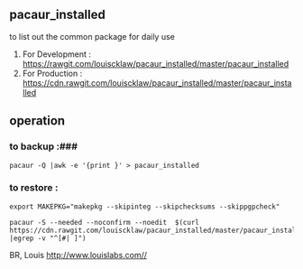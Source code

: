 ## pacaur_installed ##
to list out the common package for daily use  

1. For Development : https://rawgit.com/louiscklaw/pacaur_installed/master/pacaur_installed
1. For Production  : https://cdn.rawgit.com/louiscklaw/pacaur_installed/master/pacaur_installed

## operation ##
### to backup :###
```pacaur -Q |awk -e '{print }' > pacaur_installed```

### to restore : ###
```
export MAKEPKG="makepkg --skipinteg --skipchecksums --skippgpcheck"

pacaur -S --needed --noconfirm --noedit  $(curl  https://cdn.rawgit.com/louiscklaw/pacaur_installed/master/pacaur_installed |egrep -v "^[#| ]")
```

BR,
Louis
http://www.louislabs.com//

